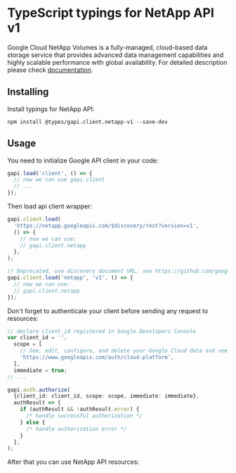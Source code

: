 # TypeScript typings for NetApp API v1

Google Cloud NetApp Volumes is a fully-managed, cloud-based data storage service that provides advanced data management capabilities and highly scalable performance with global availability.
For detailed description please check [documentation](https://cloud.google.com/netapp/).

## Installing

Install typings for NetApp API:

```
npm install @types/gapi.client.netapp-v1 --save-dev
```

## Usage

You need to initialize Google API client in your code:

```typescript
gapi.load('client', () => {
  // now we can use gapi.client
  // ...
});
```

Then load api client wrapper:

```typescript
gapi.client.load(
  'https://netapp.googleapis.com/$discovery/rest?version=v1',
  () => {
    // now we can use:
    // gapi.client.netapp
  },
);
```

```typescript
// Deprecated, use discovery document URL, see https://github.com/google/google-api-javascript-client/blob/master/docs/reference.md#----gapiclientloadname----version----callback--
gapi.client.load('netapp', 'v1', () => {
  // now we can use:
  // gapi.client.netapp
});
```

Don't forget to authenticate your client before sending any request to resources:

```typescript
// declare client_id registered in Google Developers Console
var client_id = '',
  scope = [
    // See, edit, configure, and delete your Google Cloud data and see the email address for your Google Account.
    'https://www.googleapis.com/auth/cloud-platform',
  ],
  immediate = true;
// ...

gapi.auth.authorize(
  {client_id: client_id, scope: scope, immediate: immediate},
  authResult => {
    if (authResult && !authResult.error) {
      /* handle successful authorization */
    } else {
      /* handle authorization error */
    }
  },
);
```

After that you can use NetApp API resources: <!-- TODO: make this work for multiple namespaces -->

```typescript

```
